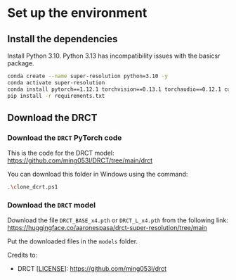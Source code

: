 # Set up the environment

## Install the dependencies

Install Python 3.10. Python 3.13 has incompatibility issues with the basicsr package.

```bash
conda create --name super-resolution python=3.10 -y
conda activate super-resolution
conda install pytorch==1.12.1 torchvision==0.13.1 torchaudio==0.12.1 cudatoolkit=11.6 -c pytorch -c conda-forge
pip install -r requirements.txt
```

## Download the DRCT

### Download the `DRCT` PyTorch code

This is the code for the DRCT model: https://github.com/ming053l/DRCT/tree/main/drct

You can download this folder in Windows using the command:

```bash
.\clone_dcrt.ps1
```

### Download the `DRCT` model

Download the file `DRCT_BASE_x4.pth` or `DRCT_L_x4.pth` from the following link:
https://huggingface.co/aaronespasa/drct-super-resolution/tree/main

Put the downloaded files in the `models` folder.

Credits to:
- DRCT [[LICENSE](https://github.com/ming053l/DRCT/blob/main/LICENSE)]: https://github.com/ming053l/drct